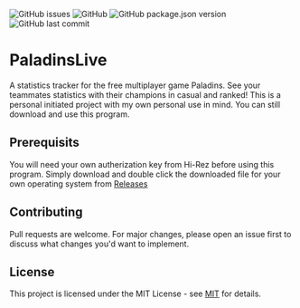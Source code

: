 ![GitHub issues](https://img.shields.io/github/issues-raw/kyran123/PaladinsLive?style=for-the-badge) ![GitHub](https://img.shields.io/github/license/kyran123/PaladinsLive?style=for-the-badge) ![GitHub package.json version](https://img.shields.io/github/package-json/v/Kyran123/PaladinsLive?style=for-the-badge) ![GitHub last commit](https://img.shields.io/github/last-commit/Kyran123/PaladinsLive?style=for-the-badge)

# PaladinsLive

A statistics tracker for the free multiplayer game Paladins. See your teammates statistics with their champions in casual and ranked!
This is a personal initiated project with my own personal use in mind. You can still download and use this program.

## Prerequisits

You will need your own autherization key from Hi-Rez before using this program.
Simply download and double click the downloaded file for your own operating system from [Releases](https://github.com/kyran123/PaladinsLive/releases)

## Contributing

Pull requests are welcome. For major changes, please open an issue first to discuss what changes you'd want to implement.

## License

This project is licensed under the MIT License - see [MIT](https://choosealicense.com/licenses/mit/) for details.
